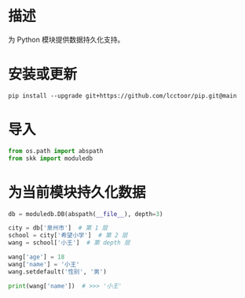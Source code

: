 # 描述

为 Python 模块提供数据持久化支持。

# 安装或更新

```
pip install --upgrade git+https://github.com/lcctoor/pip.git@main
```

# 导入

```python
from os.path import abspath
from skk import moduledb
```

# 为当前模块持久化数据

```python
db = moduledb.DB(abspath(__file__), depth=3)

city = db['泉州市']  # 第 1 层
school = city['希望小学']  # 第 2 层
wang = school['小王']  # 第 depth 层

wang['age'] = 18
wang['name'] = '小王'
wang.setdefault('性别', '男')

print(wang['name'])  # >>> '小王'
```
